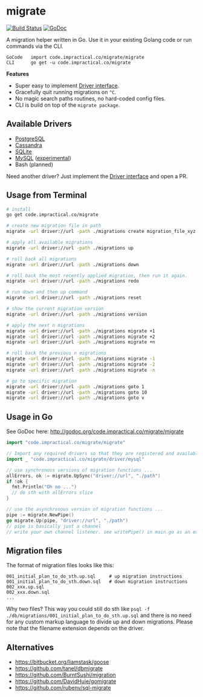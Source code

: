 # migrate

[![Build Status](https://travis-ci.org/mattes/migrate.svg?branch=master)](https://travis-ci.org/mattes/migrate)
[![GoDoc](https://godoc.org/code.impractical.co/migrate?status.svg)](https://godoc.org/code.impractical.co/migrate)

A migration helper written in Go. Use it in your existing Golang code 
or run commands via the CLI. 

```
GoCode   import code.impractical.co/migrate/migrate
CLI      go get -u code.impractical.co/migrate
```

__Features__

* Super easy to implement [Driver interface](http://godoc.org/code.impractical.co/migrate/driver#Driver).
* Gracefully quit running migrations on ``^C``.
* No magic search paths routines, no hard-coded config files.
* CLI is build on top of the ``migrate package``.


## Available Drivers

 * [PostgreSQL](https://code.impractical.co/migrate/tree/master/driver/postgres)
 * [Cassandra](https://code.impractical.co/migrate/tree/master/driver/cassandra)
 * [SQLite](https://code.impractical.co/migrate/tree/master/driver/sqlite3)
 * [MySQL](https://code.impractical.co/migrate/tree/master/driver/mysql) ([experimental](https://code.impractical.co/migrate/issues/1#issuecomment-58728186))
 * Bash (planned)

Need another driver? Just implement the [Driver interface](http://godoc.org/code.impractical.co/migrate/driver#Driver) and open a PR.


## Usage from Terminal

```bash
# install
go get code.impractical.co/migrate

# create new migration file in path
migrate -url driver://url -path ./migrations create migration_file_xyz

# apply all available migrations
migrate -url driver://url -path ./migrations up

# roll back all migrations
migrate -url driver://url -path ./migrations down

# roll back the most recently applied migration, then run it again.
migrate -url driver://url -path ./migrations redo

# run down and then up command
migrate -url driver://url -path ./migrations reset

# show the current migration version
migrate -url driver://url -path ./migrations version

# apply the next n migrations
migrate -url driver://url -path ./migrations migrate +1
migrate -url driver://url -path ./migrations migrate +2
migrate -url driver://url -path ./migrations migrate +n

# roll back the previous n migrations
migrate -url driver://url -path ./migrations migrate -1
migrate -url driver://url -path ./migrations migrate -2
migrate -url driver://url -path ./migrations migrate -n

# go to specific migration
migrate -url driver://url -path ./migrations goto 1
migrate -url driver://url -path ./migrations goto 10
migrate -url driver://url -path ./migrations goto v
```


## Usage in Go

See GoDoc here: http://godoc.org/code.impractical.co/migrate/migrate

```go
import "code.impractical.co/migrate/migrate"

// Import any required drivers so that they are registered and available
import _ "code.impractical.co/migrate/driver/mysql"

// use synchronous versions of migration functions ...
allErrors, ok := migrate.UpSync("driver://url", "./path")
if !ok {
  fmt.Println("Oh no ...")
  // do sth with allErrors slice
}

// use the asynchronous version of migration functions ...
pipe := migrate.NewPipe()
go migrate.Up(pipe, "driver://url", "./path")
// pipe is basically just a channel
// write your own channel listener. see writePipe() in main.go as an example.
```

## Migration files

The format of migration files looks like this:

```
001_initial_plan_to_do_sth.up.sql     # up migration instructions
001_initial_plan_to_do_sth.down.sql   # down migration instructions
002_xxx.up.sql
002_xxx.down.sql
...
```

Why two files? This way you could still do sth like 
``psql -f ./db/migrations/001_initial_plan_to_do_sth.up.sql`` and there is no
need for any custom markup language to divide up and down migrations. Please note
that the filename extension depends on the driver.


## Alternatives

 * https://bitbucket.org/liamstask/goose
 * https://github.com/tanel/dbmigrate
 * https://github.com/BurntSushi/migration
 * https://github.com/DavidHuie/gomigrate
 * https://github.com/rubenv/sql-migrate



